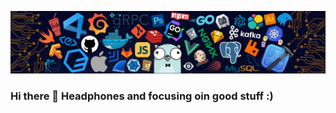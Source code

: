 ![](https://github.com/Yash-Garg/Yash-Garg/blob/master/header.png)


### Hi there 👋 Headphones and focusing oin good stuff :)

